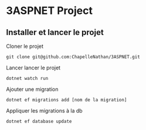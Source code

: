 # 3ASPNET Project
## Installer et lancer le projet

Cloner le projet
```
git clone git@github.com:ChapelleNathan/3ASPNET.git
```

Lancer lancer le projet
```
dotnet watch run
```

Ajouter une migration
```
dotnet ef migrations add [nom de la migration]
```

Appliquer les migrations à la db
```
dotnet ef database update
```

